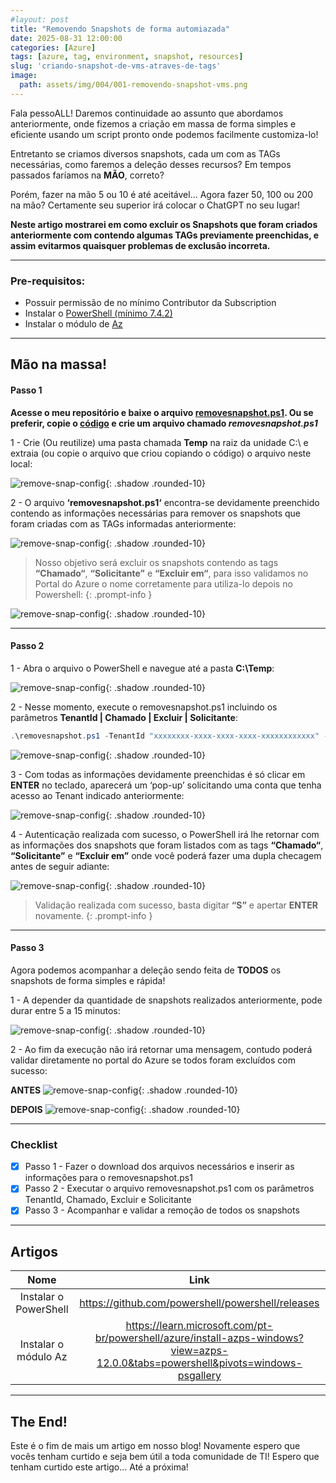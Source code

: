 ```yaml
---
#layout: post
title: "Removendo Snapshots de forma automiazada"
date: 2025-08-31 12:00:00
categories: [Azure]
tags: [azure, tag, environment, snapshot, resources]
slug: 'criando-snapshot-de-vms-atraves-de-tags'
image:
  path: assets/img/004/001-removendo-snapshot-vms.png
---
```


Fala pessoALL! Daremos continuidade ao assunto que abordamos anteriormente, onde fizemos a criação em massa de forma simples e eficiente usando um script pronto onde podemos facilmente customiza-lo!

Entretanto se criamos diversos snapshots, cada um com as TAGs necessárias, como faremos a deleção desses recursos? Em tempos passados faríamos na **MÃO**, correto?

Porém, fazer na mão 5 ou 10 é até aceitável… Agora fazer 50, 100 ou 200 na mão? Certamente seu superior irá colocar o ChatGPT no seu lugar!

**Neste artigo mostrarei em como excluir os Snapshots que foram criados anteriormente com contendo algumas TAGs previamente preenchidas, e assim evitarmos quaisquer problemas de exclusão incorreta.**

---

### Pre-requisitos:
- Possuir permissão de no mínimo Contributor da Subscription
- Instalar o [PowerShell (mínimo 7.4.2)](https://github.com/powershell/powershell/releases)
- Instalar o módulo de [Az](https://learn.microsoft.com/en-us/powershell/azure/install-azps-windows?view=azps-14.3.0&viewFallbackFrom=azps-13.4.0&tabs=powershell&pivots=windows-psgallery)

---

## Mão na massa!

#### Passo 1

**Acesse o meu repositório e baixe o arquivo [removesnapshot.ps1](https://github.com/lfrleite/Ruiz-Online/blob/main/Removendo%20Snapshots/removesnapshot.ps1). Ou se preferir, copie o [código](https://github.com/lfrleite/Ruiz-Online/tree/main/Removendo%20Snapshots) e crie um arquivo chamado *removesnapshot.ps1***
<br>

1 - Crie (Ou reutilize) uma pasta chamada **Temp** na raiz da unidade C:\ e extraia (ou copie o arquivo que criou copiando o código) o arquivo neste local:

![remove-snap-config](/assets/img/004/002-removendo-snapshot-vms.png){: .shadow .rounded-10} 
<br>

2 - O arquivo **‘removesnapshot.ps1‘** encontra-se devidamente preenchido contendo as informações necessárias para remover os snapshots que foram criadas com as TAGs informadas anteriormente:

![remove-snap-config](/assets/img/004/003-removendo-snapshot-vms.png){: .shadow .rounded-10} 
<br>

> Nosso objetivo será excluir os snapshots contendo as tags **“Chamado“**, **“Solicitante”** e **“Excluir em“**, para isso validamos no Portal do Azure o nome corretamente para utiliza-lo depois no Powershell:
{: .prompt-info } 

![remove-snap-config](/assets/img/004/004-removendo-snapshot-vms.png){: .shadow .rounded-10} 
<br>

---

#### Passo 2

1 - Abra o arquivo o PowerShell e navegue até a pasta **C:\Temp**:

![remove-snap-config](/assets/img/004/005-removendo-snapshot-vms.png){: .shadow .rounded-10} 
<br>

2 - Nesse momento, execute o removesnapshot.ps1 incluindo os parâmetros **TenantId | Chamado | Excluir | Solicitante**:
<br>

```powershell
.\removesnapshot.ps1 -TenantId "xxxxxxxx-xxxx-xxxx-xxxx-xxxxxxxxxxxx" -Chamado "NumDoChamado" -Excluir "DataParaExclusão" -Solicitante "NomeDoSolicitante"
```

![remove-snap-config](/assets/img/004/006-removendo-snapshot-vms.png){: .shadow .rounded-10} 
<br>

3 - Com todas as informações devidamente preenchidas é só clicar em **ENTER** no teclado, aparecerá um ‘pop-up’ solicitando uma conta que tenha acesso ao Tenant indicado anteriormente:

![remove-snap-config](/assets/img/004/007-removendo-snapshot-vms.png){: .shadow .rounded-10} 
<br>

4 - Autenticação realizada com sucesso, o PowerShell irá lhe retornar com as informações dos snapshots que foram listados com as tags **“Chamado“**, **“Solicitante”** e **“Excluir em”** onde você poderá fazer uma dupla checagem antes de seguir adiante:

![remove-snap-config](/assets/img/004/008-removendo-snapshot-vms.png){: .shadow .rounded-10} 
<br>

> Validação realizada com sucesso, basta digitar **“S”** e apertar **ENTER** novamente.
{: .prompt-info } 

---

#### Passo 3

Agora podemos acompanhar a deleção sendo feita de **TODOS** os snapshots de forma simples e rápida!

1 - A depender da quantidade de snapshots realizados anteriormente, pode durar entre 5 a 15 minutos:

![remove-snap-config](/assets/img/004/009-removendo-snapshot-vms.png){: .shadow .rounded-10} 
<br>

2 - Ao fim da execução não irá retornar uma mensagem, contudo poderá validar diretamente no portal do Azure se todos foram excluídos com sucesso:

**ANTES**
![remove-snap-config](/assets/img/004/010-removendo-snapshot-vms.png){: .shadow .rounded-10} 
<br>

**DEPOIS**
![remove-snap-config](/assets/img/004/011-removendo-snapshot-vms.png){: .shadow .rounded-10} 
<br>

---

### Checklist
- [x] Passo 1 - Fazer o download dos arquivos necessários e inserir as informações para o removesnapshot.ps1
- [x] Passo 2 - Executar o arquivo removesnapshot.ps1 com os parâmetros TenantId, Chamado, Excluir e Solicitante
- [x] Passo 3 - Acompanhar e validar a remoção de todos os snapshots

---

## Artigos

| Nome                                                        | Link                                                                                                                               |
| :----------------------------------------------------------:|:----------------------------------------------------------------------------------------------------------------------------------:|
| Instalar o PowerShell                                       | <https://github.com/powershell/powershell/releases>                                                                                |
| Instalar o módulo Az                                        | <https://learn.microsoft.com/pt-br/powershell/azure/install-azps-windows?view=azps-12.0.0&tabs=powershell&pivots=windows-psgallery>|

---

## The End!

Este é o fim de mais um artigo em nosso blog! Novamente espero que vocês tenham curtido e seja bem útil a toda comunidade de TI! Espero que tenham curtido este artigo... Até a próxima!